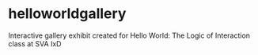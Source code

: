 # helloworldgallery
Interactive gallery exhibit created for Hello World: The Logic of Interaction class at SVA IxD
